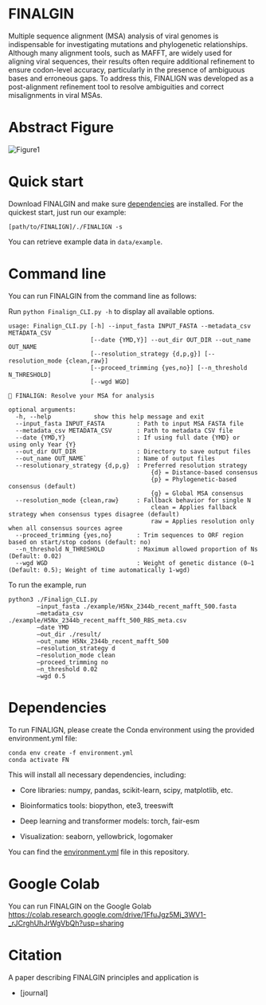 # FINALGIN
Multiple sequence alignment (MSA) analysis of viral genomes is indispensable for investigating mutations and phylogenetic relationships. Although many alignment tools, such as MAFFT, are widely used for aligning viral sequences, their results often require additional refinement to ensure codon-level accuracy, particularly in the presence of ambiguous bases and erroneous gaps. To address this, FINALIGN was developed as a post-alignment refinement tool to resolve ambiguities and correct misalignments in viral MSAs.

# Abstract Figure

![Figure1](https://github.com/user-attachments/assets/0ae0edb2-7b5a-49dd-afbc-bc674bece8e8)

# Quick start
Download FINALGIN and make sure [dependencies](#Dependencies) are installed. For the quickest start, just run our example:

`[path/to/FINALIGN]/./FINALIGN -s`

You can retrieve example data in `data/example`.

# Command line
You can run FINALGIN from the command line as follows:

Run ``` python Finalign_CLI.py -h ```  to display all available options. 

```
usage: Finalign_CLI.py [-h] --input_fasta INPUT_FASTA --metadata_csv METADATA_CSV
                       [--date {YMD,Y}] --out_dir OUT_DIR --out_name OUT_NAME
                       [--resolution_strategy {d,p,g}] [--resolution_mode {clean,raw}]
                       [--proceed_trimming {yes,no}] [--n_threshold N_THRESHOLD]
                       [--wgd WGD]

🧬 FINALIGN: Resolve your MSA for analysis

optional arguments:
  -h, --help            show this help message and exit
  --input_fasta INPUT_FASTA         : Path to input MSA FASTA file
  --metadata_csv METADATA_CSV       : Path to metadata CSV file
  --date {YMD,Y}                    : If using full date {YMD} or using only Year {Y}
  --out_dir OUT_DIR                 : Directory to save output files
  --out_name OUT_NAME`              : Name of output files
  --resolutionary_strategy {d,p,g}  : Preferred resolution strategy
                                        {d} = Distance-based consensus
                                        {p} = Phylogenetic-based consensus (default)
                                        {g} = Global MSA consensus
  --resolution_mode {clean,raw}     : Fallback behavior for single N
                                        clean = Applies fallback strategy when consensus types disagree (default)
                                        raw = Applies resolution only when all consensus sources agree
  --proceed_trimming {yes,no}       : Trim sequences to ORF region based on start/stop codons (default: no)
  --n_threshold N_THRESHOLD         : Maximum allowed proportion of Ns (Default: 0.02)
  --wgd WGD                         : Weight of genetic distance (0–1 (Default: 0.5); Weight of time automatically 1-wgd)
```

To run the example, run

```
python3 ./Finalign_CLI.py
        —input_fasta ./example/H5Nx_2344b_recent_mafft_500.fasta
        —metadata_csv ./example/H5Nx_2344b_recent_mafft_500_RBS_meta.csv
        —date YMD
        —out_dir ./result/
        —out_name H5Nx_2344b_recent_mafft_500
        —resolution_strategy d
        —resolution_mode clean
        —proceed_trimming no
        —n_threshold 0.02
        —wgd 0.5
```

# Dependencies
To run FINALIGN, please create the Conda environment using the provided environment.yml file:
```
conda env create -f environment.yml
conda activate FN
```

This will install all necessary dependencies, including:

* Core libraries: numpy, pandas, scikit-learn, scipy, matplotlib, etc.

* Bioinformatics tools: biopython, ete3, treeswift

* Deep learning and transformer models: torch, fair-esm

* Visualization: seaborn, yellowbrick, logomaker

You can find the [environment.yml](environment.yml) file in this repository.

# Google Colab
You can run FINALGIN on the Google Golab https://colab.research.google.com/drive/1FfuJgz5Mj_3WV1-_rJCrghUhJrWgVbQh?usp=sharing


# Citation
A paper describing FINALGIN principles and application is

* [journal]

